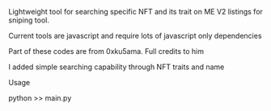 Lightweight tool for searching specific NFT and its trait on ME V2 listings for sniping tool.

Current tools are javascript and require lots of javascript only dependencies

Part of these codes are from 0xku5ama. Full credits to him

I added simple searching capability through NFT traits and name


Usage

python >> main.py
